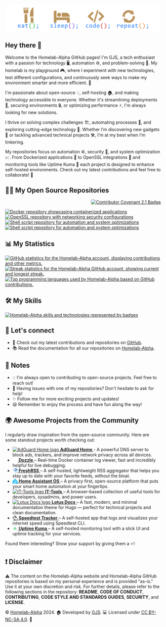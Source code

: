 <h1></h1>
<a href="#" rel="noopener noreferrer">
  <img id="eat-sleep-code-repeat"
    src="https://raw.githubusercontent.com/homelab-alpha/homelab-alpha/main/images/eat_sleep_code_repeat.png"
    title="Homelab-Alpha motto: Eat, Sleep, Code, Repeat"
    alt="A visual representation of the Homelab-Alpha motto: Eat, Sleep, Code, Repeat"
    loading="lazy"
  />
</a>

<h2>Hey there 👋</h2>
<p>
  Welcome to the Homelab-Alpha GitHub pages! I'm GJS, a tech enthusiast with a
  passion for technology 🖥️, automation ⚙️, and problem-solving 🧩. My homelab
  is my playground 🎮, where I experiment with new technologies, test different
  configurations, and continuously seek ways to make my environment smarter and
  more efficient. 🚀
</p>
<p>
  I'm passionate about open-source 💡, self-hosting 🏠, and making technology
  accessible to everyone. Whether it's streamlining deployments 🚢, securing
  environments 🔒, or optimizing performance ⚡, I'm always looking for new solutions.
</p>
<p>
  I thrive on solving complex challenges 🏗️, automating processes 🤖, and exploring
  cutting-edge technology 🔬. Whether I’m discovering new gadgets 📱 or tackling
  advanced technical projects 🛠️, I’m at my best when I’m tinkering.
</p>
<p>
  My repositories focus on automation ⚙️, security 🔐, and system optimization 📈.
  From Dockerized applications 🐳 to OpenSSL integrations 🔑 and monitoring tools
  like Uptime Kuma 🐻 each project is designed to enhance self-hosted environments.
  Check out my latest contributions and feel free to collaborate! 🤝
</p>

<h2>🧑‍💻 My Open Source Repositories</h2>
<p align="right">
  <a href="https://github.com/homelab-alpha/homelab-alpha/blob/main/CODE_OF_CONDUCT.md" target="_blank" rel="noopener noreferrer">
    <img
      id="contributor-covenant"
      src="https://img.shields.io/badge/Contributor%20Covenant-2.1-313A41?style=flat&labelColor=313A41&color=BA935B"
      title="Click here to read the Contributor Covenant Code of Conduct"
      alt="Contributor Covenant 2.1 Badge"
      loading="lazy"
    />
  </a>
</p>

<a href="https://github.com/homelab-alpha/docker" target="_blank" rel="noopener noreferrer">
  <picture>
    <source
      id="docker-repo-dark-mode"
      srcset="https://github-readme-stats.vercel.app/api/pin/?username=homelab-alpha&count_private=false&show_icons=true&disable_animations=true&repo=docker&description_lines_count=3&card_width=400&bg_color=00000000&border_radius=18&border_color=BA935B&title_color=2f80ed&text_color=e4e2e2&icon_color=BA935B&cache_seconds=43200"
      media="(prefers-color-scheme: dark)"
    />
    <source
      id="docker-repo-light-mode"
      srcset="https://github-readme-stats.vercel.app/api/pin/?username=homelab-alpha&count_private=false&show_icons=true&disable_animations=true&repo=docker&description_lines_count=3&card_width=400&bg_color=00000000&border_radius=18&border_color=BA935B&title_color=2f80ed&text_color=434d58&icon_color=BA935B&cache_seconds=43200"
      media="(prefers-color-scheme: light), (prefers-color-scheme: no-preference)"
    />
    <img
      src="https://github-readme-stats.vercel.app/api/pin/?username=homelab-alpha&count_private=false&show_icons=true&disable_animations=true&repo=docker&description_lines_count=3&card_width=400&bg_color=00000000&border_radius=18&border_color=BA935B&title_color=2f80ed&text_color=434d58&icon_color=BA935B&cache_seconds=43200"
      title="Explore Dockerized applications and container management in this repository"
      alt="Docker repository showcasing containerized applications"
      loading="lazy"
    />
  </picture>
</a>
<a href="https://github.com/homelab-alpha/openssl" target="_blank" rel="noopener noreferrer">
  <picture>
    <source
      id="openssl-repo-dark-mode"
      srcset="https://github-readme-stats.vercel.app/api/pin/?username=homelab-alpha&count_private=false&show_icons=true&disable_animations=true&repo=openssl&description_lines_count=3&card_width=400&bg_color=00000000&border_radius=18&border_color=BA935B&title_color=2f80ed&text_color=e4e2e2&icon_color=BA935B&cache_seconds=43200"
      media="(prefers-color-scheme: dark)"
    />
    <source
      id="openssl-repo-light-mode"
      srcset="https://github-readme-stats.vercel.app/api/pin/?username=homelab-alpha&count_private=false&show_icons=true&disable_animations=true&repo=openssl&description_lines_count=3&card_width=400&bg_color=00000000&border_radius=18&border_color=BA935B&title_color=2f80ed&text_color=434d58&icon_color=BA935B&cache_seconds=43200"
      media="(prefers-color-scheme: light), (prefers-color-scheme: no-preference)"
    />
    <img
      src="https://github-readme-stats.vercel.app/api/pin/?username=homelab-alpha&count_private=false&show_icons=true&disable_animations=true&repo=openssl&description_lines_count=3&card_width=400&bg_color=00000000&border_radius=18&border_color=BA935B&title_color=2f80ed&text_color=434d58&icon_color=BA935B&cache_seconds=43200"
      title="Explore OpenSSL integrations for secure networking and configurations"
      alt="OpenSSL repository with networking security configurations"
      loading="lazy"
    />
  </picture>
</a>

<a href="https://github.com/homelab-alpha/shell-script" target="_blank" rel="noopener noreferrer">
  <picture>
    <source
      id="shell-script-repo-dark-mode"
      srcset="https://github-readme-stats.vercel.app/api/pin/?username=homelab-alpha&count_private=false&show_icons=true&disable_animations=true&repo=shell-script&description_lines_count=3&card_width=400&bg_color=00000000&border_radius=18&border_color=BA935B&title_color=2f80ed&text_color=e4e2e2&icon_color=BA935B&cache_seconds=43200"
      media="(prefers-color-scheme: dark)"
    />
    <source
      id="shell-script-repo-light-mode"
      srcset="https://github-readme-stats.vercel.app/api/pin/?username=homelab-alpha&count_private=false&show_icons=true&disable_animations=true&repo=shell-script&description_lines_count=3&card_width=400&bg_color=00000000&border_radius=18&border_color=BA935B&title_color=2f80ed&text_color=434d58&icon_color=BA935B&cache_seconds=43200"
      media="(prefers-color-scheme: light), (prefers-color-scheme: no-preference)"
    />
    <img
      src="https://github-readme-stats.vercel.app/api/pin/?username=homelab-alpha&count_private=false&show_icons=true&disable_animations=true&repo=shell-script&description_lines_count=3&card_width=400&bg_color=00000000&border_radius=18&border_color=BA935B&title_color=2f80ed&text_color=434d58&icon_color=BA935B&cache_seconds=43200"
      title="A collection of shell scripts for system automation and optimization"
      alt="Shell script repository for automation and system optimizations"
      loading="lazy"
    />
  </picture>
</a>
<a href="https://github.com/homelab-alpha/npm-workspaces-template" target="_blank" rel="noopener noreferrer">
  <picture>
    <source
      id="npm-workspaces-template-repo-dark-mode"
      srcset="https://github-readme-stats.vercel.app/api/pin/?username=homelab-alpha&count_private=false&show_icons=true&disable_animations=true&repo=npm-workspaces-template&description_lines_count=3&card_width=400&bg_color=00000000&border_radius=18&border_color=BA935B&title_color=2f80ed&text_color=e4e2e2&icon_color=BA935B&cache_seconds=43200"
      media="(prefers-color-scheme: dark)"
    />
    <source
      id="npm-workspaces-template-repo-light-mode"
      srcset="https://github-readme-stats.vercel.app/api/pin/?username=homelab-alpha&count_private=false&show_icons=true&disable_animations=true&repo=npm-workspaces-template&description_lines_count=3&card_width=400&bg_color=00000000&border_radius=18&border_color=BA935B&title_color=2f80ed&text_color=434d58&icon_color=BA935B&cache_seconds=43200"
      media="(prefers-color-scheme: light), (prefers-color-scheme: no-preference)"
    />
    <img
      src="https://github-readme-stats.vercel.app/api/pin/?username=homelab-alpha&count_private=false&show_icons=true&disable_animations=true&repo=npm-workspaces-template&description_lines_count=3&card_width=400&bg_color=00000000&border_radius=18&border_color=BA935B&title_color=2f80ed&text_color=434d58&icon_color=BA935B&cache_seconds=43200"
      title="A collection of shell scripts for system automation and optimization"
      alt="Shell script repository for automation and system optimizations"
      loading="lazy"
    />
  </picture>
</a>

<h2>📊 My Statistics</h2>
<a href="#-my-statistics" rel="noopener noreferrer">
  <picture>
    <source
      id="github-stats-dark-mode"
      srcset="https://github-readme-stats.vercel.app/api?username=homelab-alpha&count_private=false&show_icons=true&disable_animations=true&card_width=440&bg_color=00000000&border_radius=18&border_color=BA935B&title_color=2f80ed&text_color=e4e2e2&icon_color=BA935B&cache_seconds=43200"
      media="(prefers-color-scheme: dark)"
    />
    <source
      id="github-stats-light-mode"
      srcset="https://github-readme-stats.vercel.app/api?username=homelab-alpha&count_private=false&show_icons=true&disable_animations=true&card_width=440&bg_color=00000000&border_radius=18&border_color=BA935B&title_color=2f80ed&text_color=434d58&icon_color=BA935B&cache_seconds=43200"
      media="(prefers-color-scheme: light), (prefers-color-scheme: no-preference)"
    />
    <img
      src="https://github-readme-stats.vercel.app/api?username=homelab-alpha&count_private=false&show_icons=true&disable_animations=true&card_width=440&bg_color=00000000&border_radius=18&border_color=BA935B&title_color=2f80ed&text_color=434d58&icon_color=BA935B&cache_seconds=43200"
      title="Homelab-Alpha Statistics"
      alt="GitHub statistics for the Homelab-Alpha account, displaying contributions and other metrics."
      loading="lazy"
    />
  </picture>
</a>
<a href="#-my-statistics" rel="noopener noreferrer">
  <picture>
    <source
      id="streak-stats-weekly-dark-mode"
      srcset="https://github-readme-streak-stats-eight.vercel.app?user=homelab-alpha&hide_total_contributions=true&hide_current_streak=false&hide_longest_streak=false&mode=weekly&short_numbers=false&disable_animations=true&card_width=385&card_height=195&background=00000000&border_radius=18&border=BA935B&stroke=BA935B&fire=BA935B&ring=2F80ED&currStreakNum=E4E2E2&currStreakLabel=E4E2E2&sideNums=E4E2E2&sideLabels=E4E2E2&dates=E4E2E2"
      media="(prefers-color-scheme: dark)"
    />
    <source
      id="streak-stats-weekly-light-mode"
      srcset="https://github-readme-streak-stats-eight.vercel.app?user=homelab-alpha&hide_total_contributions=true&hide_current_streak=false&hide_longest_streak=false&mode=weekly&short_numbers=false&disable_animations=true&card_width=385&card_height=195&background=00000000&border_radius=18&border=BA935B&stroke=BA935B&fire=BA935B&ring=2F80ED&currStreakNum=434d58&currStreakLabel=434d58&sideNums=434d58&sideLabels=434d58&dates=434d58"
      media="(prefers-color-scheme: light), (prefers-color-scheme: no-preference)"
    />
    <img
      src="https://github-readme-streak-stats-eight.vercel.app?user=homelab-alpha&hide_total_contributions=true&hide_current_streak=false&hide_longest_streak=false&mode=weekly&short_numbers=false&disable_animations=true&card_width=385&card_height=195&background=00000000&border_radius=18&border=BA935B&stroke=BA935B&fire=BA935B&ring=2F80ED&currStreakNum=434d58&currStreakLabel=434d58&sideNums=434d58&sideLabels=434d58&dates=434d58"
      title="Homelab-Alpha Streak Statistics"
      alt="Streak statistics for the Homelab-Alpha GitHub account, showing current and longest streak."
      loading="lazy"
    />
  </picture>
</a>

<a href="#-my-statistics" rel="noopener noreferrer">
  <picture>
    <source
      id="lang-stats-dark-mode"
      srcset="https://github-readme-stats.vercel.app/api/top-langs/?username=homelab-alpha&count_private=false&card_width=440&show_icons=true&disable_animations=true&layout=compact&bg_color=00000000&border_radius=18&border_color=BA935B&title_color=2f80ed&text_color=e4e2e2&icon_color=BA935B&cache_seconds=43200"
      media="(prefers-color-scheme: dark)"
    />
    <source
      id="lang-stats-light-mode"
      srcset="https://github-readme-stats.vercel.app/api/top-langs/?username=homelab-alpha&count_private=false&card_width=440&show_icons=true&disable_animations=true&layout=compact&bg_color=00000000&border_radius=18&border_color=BA935B&title_color=2f80ed&text_color=434d58&icon_color=BA935B&cache_seconds=43200"
      media="(prefers-color-scheme: light), (prefers-color-scheme: no-preference)"
    />
    <img
      src="https://github-readme-stats.vercel.app/api/top-langs/?username=homelab-alpha&count_private=false&card_width=440&show_icons=true&disable_animations=true&layout=compact&bg_color=00000000&border_radius=18&border_color=BA935B&title_color=2f80ed&text_color=434d58&icon_color=BA935B&cache_seconds=43200"
      title="Homelab-Alpha Programming Language Usage"
      alt="Top programming languages used by Homelab-Alpha based on GitHub contributions."
      loading="lazy"
    />
  </picture>
</a>

<h2>🛠 My Skills</h2>
<a href="#-my-skills" rel="noopener noreferrer">
  <img
    id="my-skills"
    src="https://skillicons.dev/icons?i=bash,bitbucket,debian,docker,git,github,githubactions,gitlab,linux,markdown,raspberrypi,redhat,ubuntu,visualstudio,vscode&theme=dark&perline=15"
    title="Homelab-Alpha Skills and Technologies"
    alt="Homelab-Alpha skills and technologies represented by badges"
    loading="lazy"
  />
</a>

<!-- Dark/Light Mode Version -->
<!-- <a href="#-my-skills/" rel="noopener noreferrer">
  <picture>
    <source
      id="my-skills-dark-mode"
      srcset="https://skillicons.dev/icons?i=bash,bitbucket,debian,docker,git,github,githubactions,gitlab,linux,markdown,raspberrypi,redhat,ubuntu,visualstudio,vscode&theme=dark&perline=15"
      media="(prefers-color-scheme: dark)"
    />
    <source
      id="my-skills-light-mode"
      srcset="https://skillicons.dev/icons?i=bash,bitbucket,debian,docker,git,github,githubactions,gitlab,linux,markdown,raspberrypi,redhat,ubuntu,visualstudio,vscode&theme=light&perline=15"
      media="(prefers-color-scheme: light), (prefers-color-scheme: no-preference)"
    />
    <img
      src="https://skillicons.dev/icons?i=bash,bitbucket,debian,docker,git,github,githubactions,gitlab,linux,markdown,raspberrypi,redhat,ubuntu,visualstudio,vscode&theme=light&perline=15"
      title="Homelab-Alpha Skills and Technologies"
      alt="Homelab-Alpha skills and technologies represented by badges"
      loading="lazy"
    />
  </picture>
</a> -->

<h2>💬 Let's connect</h2>
<ul>
  <li>
    🚀 Check out my latest contributions and repositories on <a
      href="https://github.com/homelab-alpha?tab=repositories&q=&type=&language=&sort=stargazers"
      target="_blank"
      rel="noopener noreferrer"
      title="Explore Homelab-Alpha's repositories and contributions on GitHub"
      alt="Homelab-Alpha GitHub repositories page">GitHub</a>.
  </li>
  <li>
    📚 Read the documentation for all our repositories on <a
      href="https://homelab-alpha.nl/docs"
      target="_blank"
      rel="noopener noreferrer"
      title="Access comprehensive documentation for Homelab-Alpha's projects and repositories"
      alt="Homelab-Alpha documentation page">Homelab-Alpha</a>.
  </li>
</ul>

<h2>📝 Notes</h2>
<ul>
  <li>💡 I'm always open to contributing to open-source projects. Feel free to reach out!</li>
  <li>🐞 Having issues with one of my repositories? Don't hesitate to ask for help!</li>
  <li>✨ Follow me for more exciting projects and updates!</li>
  <li>😃 Remember to enjoy the process and have fun along the way!</li>
</ul>

<h2>🌍 Awesome Projects from the Community</h2>
<p>
  I regularly draw inspiration from the open-source community. Here are some standout projects worth checking out:
</p>
<ul>
  <li>
    <a href="https://github.com/AdguardTeam/AdGuardHome"
       target="_blank"
       rel="noopener noreferrer"
       title="Network-wide ads & trackers blocking DNS server.">
      <img src="https://raw.githubusercontent.com/AdguardTeam/KnowledgeBase/refs/heads/master/static/img/favicon.ico"
           style="width: 16px; height: 16px; vertical-align: text-bottom;"
           alt="AdGuard Home logo">
      <strong>AdGuard Home</strong>
    </a>
    - A powerful DNS server to block ads, trackers, and improve network privacy across all devices.
  </li>
  <li>
    <a href="https://github.com/amir20/dozzle"
       target="_blank"
       rel="noopener noreferrer"
       title="Realtime log viewer for containers. Supports Docker, Swarm and K8s.">
      <img src="https://raw.githubusercontent.com/amir20/dozzle/refs/heads/master/docs/public/logo.svg"
           style="width: 16px; height: 16px; vertical-align: text-bottom;"
           alt="Dozzle logo">
      <strong>Dozzle</strong>
    </a>
    – Real-time Docker container log viewer, fast and incredibly helpful for live debugging.
  </li>
  <li>
    <a href="https://github.com/FreshRSS/FreshRSS"
       target="_blank"
       rel="noopener noreferrer"
       title="A free, self-hostable news aggregator…">
      <img src="https://raw.githubusercontent.com/FreshRSS/freshrss.org/refs/heads/main/static/images/icon.svg"
           style="width: 16px; height: 16px; vertical-align: text-bottom;"
           alt="FreshRSS logo">
      <strong>FreshRSS</strong>
    </a>
    – A self-hosted, lightweight RSS aggregator that helps you stay up to date with your favorite feeds, without the bloat.
  </li>
  <li>
    <a href="https://github.com/home-assistant/operating-system"
       target="_blank"
       rel="noopener noreferrer"
       title="Open source home automation that puts local control and privacy first. Powered by a worldwide community of tinkerers and DIY enthusiasts.">
      <img src="https://raw.githubusercontent.com/home-assistant/home-assistant.io/refs/heads/current/source/images/favicon-192x192-full.png"
           style="width: 16px; height: 16px; vertical-align: text-bottom;"
           alt="Home Assistant logo">
      <strong>Home Assistant OS</strong>
    </a>
    – A privacy first, open-source platform that puts your smart home automation at your fingertips.
  </li>
  <li>
    <a href="https://github.com/CorentinTh/it-tools"
       target="_blank"
       rel="noopener noreferrer"
       title="Collection of handy online tools for developers, with great UX.">
      <img src="https://raw.githubusercontent.com/CorentinTh/it-tools/refs/heads/main/public/safari-pinned-tab.svg"
           style="width: 16px; height: 16px; vertical-align: text-bottom;"
           alt="IT-Tools logo">
      <strong>IT-Tools</strong>
    </a>
    – A browser-based collection of useful tools for developers, sysadmins, and power users.
  </li>
  <li>
    <a href="https://github.com/colinwilson/lotusdocs"
       target="_blank"
       rel="noopener noreferrer"
       title="📖 A free, lightweight, modern documentation theme for Hugo">
      <img src="https://raw.githubusercontent.com/colinwilson/lotusdocs/refs/heads/release/static/favicon.svg"
           style="width: 16px; height: 16px; vertical-align: text-bottom;"
           alt="Lotus Docs logo">
      <strong>Lotus Docs</strong>
    </a>
    – A fast, modern, and minimal documentation theme for Hugo — perfect for technical projects and clean documentation.
  </li>
  <li>
    <a href="https://github.com/alexjustesen/speedtest-tracker"
       target="_blank"
       rel="noopener noreferrer"
       title="Speedtest Tracker is a self-hosted application that monitors the performance and uptime of your internet connection.">
      <img src="https://raw.githubusercontent.com/alexjustesen/speedtest-tracker/refs/heads/main/public/img/speedtest-tracker-icon.png"
           style="width: 16px; height: 16px; vertical-align: text-bottom;"
           alt="Speedtest Tracker logo">
      <strong>Speedtest Tracker</strong>
    </a>
    – A self-hosted app that logs and visualizes your internet speed using Speedtest CLI.
  </li>
  <li>
    <a href="https://github.com/louislam/uptime-kuma"
       target="_blank"
       rel="noopener noreferrer"
       title="A fancy self-hosted monitoring tool.">
      <img src="https://raw.githubusercontent.com/louislam/uptime-kuma-website/refs/heads/master/html/img/icon.svg"
           style="width: 16px; height: 16px; vertical-align: text-bottom;"
           alt="Uptime Kuma logo">
      <strong>Uptime Kuma</strong>
    </a>
    – A self-hosted monitoring tool with a slick UI and uptime tracking for your services.
  </li>
</ul>
<p>
  Found them interesting? Show your support by giving them a ⭐!
</p>

<h2>❗ Disclaimer</h2>
<p>
  ⚠️ The content on the Homelab-Alpha website and Homelab-Alpha GitHub repositories
  is based on my personal experience and is provided "as-is." Use it at your own
  discretion and risk. For further details, please refer to the following sections
  in the repository: <strong>README</strong>, <strong>CODE OF CONDUCT</strong>,
  <strong>CONTRIBUTING</strong>, <strong>CODE STYLE AND STANDARDS GUIDES</strong>,
  <strong>SECURITY</strong>, and <strong>LICENSE</strong>.
</p>

<footer role="contentinfo">
  <p>
    &copy; <a
      href="https://homelab-alpha.nl"
      target="_blank"
      rel="noopener noreferrer"
      title="Visit Homelab-Alpha website"
      aria-label="Go to the Homelab-Alpha homepage">Homelab-Alpha</a> 2024. 🏠
    Developed by <a
      href="https://github.com/homelab-alpha"
      target="_blank"
      rel="noopener noreferrer"
      title="Visit Homelab-Alpha GitHub page"
      aria-label="Visit the Homelab-Alpha GitHub page">GJS</a>. 💻
    Licensed under <a
      href="https://creativecommons.org/licenses/by-nc-sa/4.0/"
      target="_blank"
      rel="noopener noreferrer"
      title="Learn about CC BY-NC-SA 4.0 license"
      aria-label="Read more about the CC BY-NC-SA 4.0 license">CC BY-NC-SA 4.0</a>. 🔖
  </p>
</footer>
